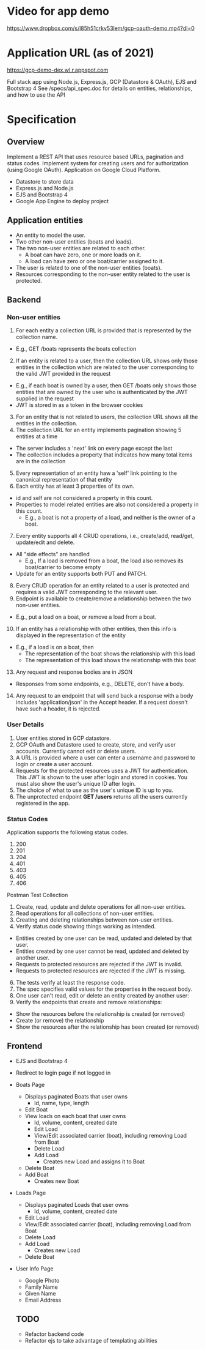 # Video for app demo
https://www.dropbox.com/s/l85h51crkv53lem/gcp-oauth-demo.mp4?dl=0

# Application URL (as of 2021)
https://gcp-demo-dex.wl.r.appspot.com

Full stack app using Node.js, Express.js, GCP (Datastore & OAuth), EJS and Bootstrap 4
See /specs/api_spec.doc for details on entities, relationships, and how to use the API
# Specification

## Overview
Implement a REST API that uses resource based URLs, pagination and status codes.
Implement system for creating users and for authorization (using Google OAuth).
Application on Google Cloud Platform.
  - Datastore to store data
  - Express.js and Node.js
  - EJS and Bootstrap 4
  - Google App Engine to deploy project

## Application entities

- An entity to model the user.
- Two other non-user entities (boats and loads).
- The two non-user entities are related to each other.
  - A boat can have zero, one or more loads on it.
  - A load can have zero or one boat/carrier assigned to it.
- The user is related to one of the non-user entities (boats).
- Resources corresponding to the non-user entity related to the user is protected.

## Backend

### Non-user entities

1. For each entity a collection URL is provided that is represented by the collection name.
  - E.g., GET /boats represents the boats collection
2. If an entity is related to a user, then the collection URL shows only those entities in the collection which are related to the user corresponding to the valid JWT provided in the request
  - E.g., if each boat is owned by a user, then GET /boats only shows those entities that are owned by the user who is authenticated by the JWT supplied in the request
  - JWT is stored in as a token in the browser cookies
3. For an entity that is not related to users, the collection URL shows all the entities in the collection.
4. The collection URL for an entity implements pagination showing 5 entities at a time
  - The server includes a &#39;next&#39; link on every page except the last
  - The collection includes a property that indicates how many total items are in the collection
5. Every representation of an entity haw a &#39;self&#39; link pointing to the canonical representation of that entity
6. Each entity has at least 3 properties of its own.
  - id and self are not considered a property in this count.
  - Properties to model related entities are also not considered a property in this count.
    - E.g., a boat is not a property of a load, and neither is the owner of a boat.
7. Every entity supports all 4 CRUD operations, i.e., create/add, read/get, update/edit and delete.
  - All &quot;side effects&quot; are handled
    - E.g., If a load is removed from a boat, the load also removes its boat/carrier to become empty
  - Update for an entity supports both PUT and PATCH.
8. Every CRUD operation for an entity related to a user is protected and requires a valid JWT corresponding to the relevant user.
9. Endpoint is available to create/remove a relationship between the two non-user entities.
  - E.g., put a load on a boat, or remove a load from a boat.
10. If an entity has a relationship with other entities, then this info is displayed in the representation of the entity
  - E.g., if a load is on a boat, then
    - The representation of the boat shows the relationship with this load
    - The representation of this load shows the relationship with this boat
13.  Any request and response bodies are in JSON
  - Responses from some endpoints, e.g., DELETE, don&#39;t have a body.
14. Any request to an endpoint that will send back a response with a body includes &#39;application/json&#39; in the Accept header. If a request doesn&#39;t have such a header, it is rejected.

### User Details

1. User entities stored in GCP datastore.
2. GCP OAuth and Datastore used to create, store, and verify user accounts. Currently cannot edit or delete users.
3. A URL is provided where a user can enter a username and password to login or create a user account.
4. Requests for the protected resources uses a JWT for authentication. This JWT is shown to the user after login and stored in cookies. You must also show the user&#39;s unique ID after login.
5. The choice of what to use as the user&#39;s unique ID is up to you.
6. The unprotected endpoint **GET /users** returns all the users currently registered in the app.

### Status Codes

Application supports the following status codes.

1. 200
2. 201
3. 204
4. 401
5. 403
6. 405
7. 406


Postman Test Collection

1. Create, read, update and delete operations for all non-user entities.
2. Read operations for all collections of non-user entities.
3. Creating and deleting relationships between non-user entities.
4. Verify status code showing things working as intended.
  - Entities created by one user can be read, updated and deleted by that user.
  - Entities created by one user cannot be read, updated and deleted by another user.
  - Requests to protected resources are rejected if the JWT is invalid.
  - Requests to protected resources are rejected if the JWT is missing.
6. The tests verify at least the response code.
7. The spec specifies valid values for the properties in the request body.
8. One user can&#39;t read, edit or delete an entity created by another user:
9. Verify the endpoints that create and remove relationships:
  - Show the resources before the relationship is created (or removed)
  - Create (or remove) the relationship
  - Show the resources after the relationship has been created (or removed)

## Frontend
- EJS and Bootstrap 4
- Redirect to login page if not logged in
- Boats Page
  - Displays paginated Boats that user owns
    - Id, name, type, length
  - Edit Boat
  - View loads on each boat that user owns
    - Id, volume, content, created date
    - Edit Load
    - View/Edit associated carrier (boat), including removing Load from Boat
    - Delete Load
    - Add Load
      - Creates new Load and assigns it to Boat
  - Delete Boat
  - Add Boat
    - Creates new Boat
- Loads Page
  - Displays paginated Loads that user owns
    - Id, volume, content, created date
  - Edit Load
  - View/Edit associated carrier (boat), including removing Load from Boat
  - Delete Load
  - Add Load
    - Creates new Load
  - Delete Boat
- User Info Page
  - Google Photo
  - Family Name
  - Given Name
  - Email Address

  ## TODO
  - Refactor backend code
  - Refactor ejs to take advantage of templating abilities
